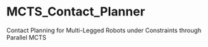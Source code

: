 # MCTS_Contact_Planner
Contact Planning for Multi-Legged Robots under Constraints through Parallel MCTS
